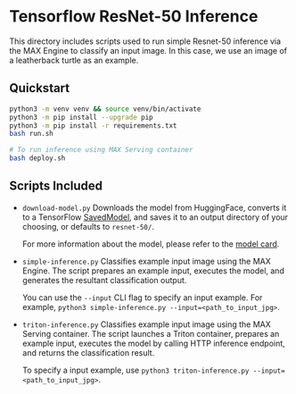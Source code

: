 # Tensorflow ResNet-50 Inference

This directory includes scripts used to run simple Resnet-50 inference via the
MAX Engine to classify an input image. In this case, we use an image of a
leatherback turtle as an example.

## Quickstart

```sh
python3 -m venv venv && source venv/bin/activate
python3 -m pip install --upgrade pip
python3 -m pip install -r requirements.txt
bash run.sh

# To run inference using MAX Serving container
bash deploy.sh
```

## Scripts Included

- `download-model.py`
    Downloads the model from HuggingFace, converts it to a TensorFlow
    [SavedModel](https://www.tensorflow.org/guide/saved_model),
    and saves it to an output directory of your choosing, or defaults to `resnet-50/`.

    For more information about the model, please refer to the
    [model card](https://huggingface.co/microsoft/resnet-50).

- `simple-inference.py`
    Classifies example input image using the MAX Engine. The script prepares an
    example input, executes the model, and generates the resultant classification
    output.

    You can use the `--input` CLI flag to specify an input example.
    For example, `python3 simple-inference.py --input=<path_to_input_jpg>`.

- `triton-inference.py`
    Classifies example input image using the MAX Serving container. The script launches a Triton container, prepares an example input, executes the model by calling HTTP inference endpoint, and returns the classification result.

    To specify a input example, use `python3 triton-inference.py --input=<path_to_input_jpg>`.
